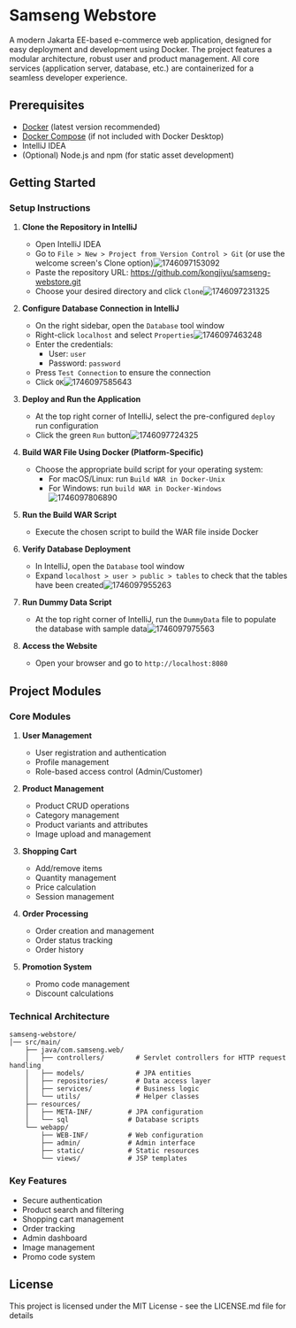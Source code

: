 # Samseng Webstore

A modern Jakarta EE-based e-commerce web application, designed for easy deployment and development using Docker. The project features a modular architecture, robust user and product management. All core services (application server, database, etc.) are containerized for a seamless developer experience.

## Prerequisites

- [Docker](https://www.docker.com/) (latest version recommended)
- [Docker Compose](https://docs.docker.com/compose/) (if not included with Docker Desktop)
- IntelliJ IDEA
- (Optional) Node.js and npm (for static asset development)

## Getting Started

### Setup Instructions

1. **Clone the Repository in IntelliJ**

   - Open IntelliJ IDEA
   - Go to `File > New > Project from Version Control > Git` (or use the welcome screen's Clone option)![1746097153092](images/README/1746097153092.png)
   - Paste the repository URL: https://github.com/kongjiyu/samseng-webstore.git
   - Choose your desired directory and click `Clone`![1746097231325](images/README/1746097231325.png)
2. **Configure Database Connection in IntelliJ**

   - On the right sidebar, open the `Database` tool window
   - Right-click `localhost` and select `Properties`![1746097463248](images/README/1746097463248.png)
   - Enter the credentials:
     - User: `user`
     - Password: `password`
   - Press `Test Connection` to ensure the connection
   - Click `OK`![1746097585643](images/README/1746097585643.png)
3. **Deploy and Run the Application**

   - At the top right corner of IntelliJ, select the pre-configured `deploy` run configuration
   - Click the green `Run` button![1746097724325](images/README/1746097724325.png)
4. **Build WAR File Using Docker (Platform-Specific)**

   - Choose the appropriate build script for your operating system:
     - For macOS/Linux: run `Build WAR in Docker-Unix`
     - For Windows: run `build WAR in Docker-Windows`![1746097806890](images/README/1746097806890.png)
5. **Run the Build WAR Script**

   - Execute the chosen script to build the WAR file inside Docker
6. **Verify Database Deployment**

   - In IntelliJ, open the `Database` tool window
   - Expand `localhost > user > public > tables` to check that the tables have been created![1746097955263](images/README/1746097955263.png)
7. **Run Dummy Data Script**

   - At the top right corner of IntelliJ, run the `DummyData` file to populate the database with sample data![1746097975563](images/README/1746097975563.png)
8. **Access the Website**

   - Open your browser and go to `http://localhost:8080`

## Project Modules

### Core Modules

1. **User Management**

   - User registration and authentication
   - Profile management
   - Role-based access control (Admin/Customer)
2. **Product Management**

   - Product CRUD operations
   - Category management
   - Product variants and attributes
   - Image upload and management
3. **Shopping Cart**

   - Add/remove items
   - Quantity management
   - Price calculation
   - Session management
4. **Order Processing**

   - Order creation and management
   - Order status tracking
   - Order history
5. **Promotion System**

   - Promo code management
   - Discount calculations

### Technical Architecture

```
samseng-webstore/
│── src/main/
    ├── java/com.samseng.web/
    │   ├── controllers/        # Servlet controllers for HTTP request handling
    │   ├── models/             # JPA entities
    │   ├── repositories/       # Data access layer
    │   ├── services/           # Business logic
    │   └── utils/              # Helper classes
    ├── resources/
    │   ├── META-INF/         # JPA configuration
    │   └── sql               # Database scripts
    └── webapp/
        ├── WEB-INF/          # Web configuration
        ├── admin/            # Admin interface
        ├── static/           # Static resources
        └── views/            # JSP templates
```

### Key Features

- Secure authentication
- Product search and filtering
- Shopping cart management
- Order tracking
- Admin dashboard
- Image management
- Promo code system

## License

This project is licensed under the MIT License - see the LICENSE.md file for details
